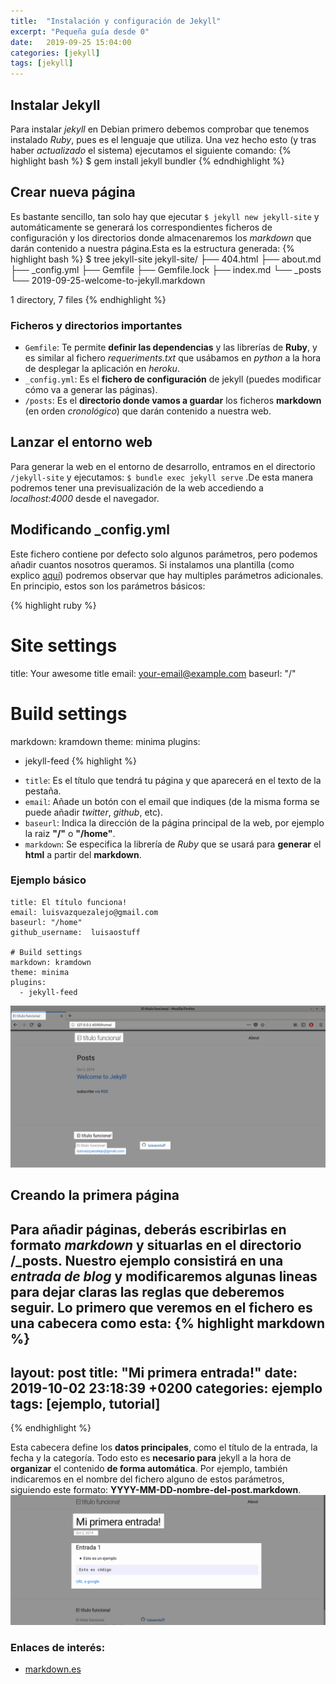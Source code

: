 ```yaml
---
title:  "Instalación y configuración de Jekyll"
excerpt: "Pequeña guía desde 0"
date:   2019-09-25 15:04:00
categories: [jekyll]
tags: [jekyll]
---
```


## Instalar Jekyll

Para instalar *jekyll* en Debian primero debemos comprobar que tenemos instalado *Ruby*, pues es el lenguaje que utiliza. Una vez hecho esto (y tras haber *actualizado* el sistema) ejecutamos el siguiente comando:
{% highlight bash %}
$ gem install jekyll bundler
{% edndhighlight %}

## Crear nueva página

Es bastante sencillo, tan solo hay que ejecutar `$ jekyll new jekyll-site` y automáticamente se generará los correspondientes ficheros de configuración y los directorios donde almacenaremos los *markdown* que darán contenido a nuestra página.Esta es la estructura generada:
{% highlight bash %}
$ tree jekyll-site
jekyll-site/
├── 404.html
├── about.md
├── _config.yml
├── Gemfile
├── Gemfile.lock
├── index.md
└── _posts
    └── 2019-09-25-welcome-to-jekyll.markdown

1 directory, 7 files
{% endhighlight %}

### Ficheros y directorios importantes

* `Gemfile`: Te permite **definir las dependencias** y las librerías de **Ruby**, y es similar al fichero _requeriments.txt_ que usábamos en *python* a la hora de desplegar la aplicación en *heroku*.
* `_config.yml`: Es el **fichero de configuración** de jekyll (puedes modificar cómo va a generar las páginas).
* `/posts`: Es el **directorio donde vamos a guardar** los ficheros **markdown** (en orden _cronológico_) que darán contenido a nuestra web.

## Lanzar el entorno web


Para generar la web en el entorno de desarrollo, entramos en el directorio `/jekyll-site` y ejecutamos: `$ bundle exec jekyll serve` .De esta manera podremos tener una previsualización de la web accediendo a _localhost:4000_ desde el navegador.

## Modificando _config.yml

Este fichero contiene por defecto solo algunos parámetros, pero podemos añadir cuantos nosotros queramos. Si instalamos una plantilla (como explico [aquí](/Como-instalar-una-plantilla-Jekyll/)) podremos observar que hay multiples parámetros adicionales. En principio, estos son los parámetros básicos:

{% highlight ruby %}
# Site settings
title: Your awesome title
email: your-email@example.com
baseurl: "/"

# Build settings
markdown: kramdown
theme: minima
plugins:
  - jekyll-feed
{% highlight %}

* `title`: Es el título que tendrá tu página y que aparecerá en el texto de la pestaña.
* `email`: Añade un botón con el email que indiques (de la misma forma se puede añadir *twitter*, *github*, etc).
* `baseurl`: Indica la dirección de la página principal de la web, por ejemplo la raiz **"/"** o **"/home"**.
* `markdown`: Se especifica la librería de *Ruby* que se usará para **generar** el **html** a partir del **markdown**.

### Ejemplo básico

```
title: El título funciona!
email: luisvazquezalejo@gmail.com
baseurl: "/home"
github_username:  luisaostuff

# Build settings
markdown: kramdown
theme: minima
plugins:
  - jekyll-feed
```
<a href="/images/local-deploy.png"><img src="/images/local-deploy.png" /></a>

## Creando la primera página

Para añadir páginas, deberás escribirlas en formato *markdown* y situarlas en el directorio **/_posts**. Nuestro ejemplo consistirá en una *entrada de blog* y modificaremos algunas lineas para dejar claras las reglas que deberemos seguir.
Lo primero que veremos en el fichero es una **cabecera** como esta:
{% highlight markdown %}
---
layout: post
title:  "Mi primera entrada!"
date:   2019-10-02 23:18:39 +0200
categories: ejemplo
tags: [ejemplo, tutorial]
---
{% endhighlight %}

Esta cabecera define los **datos principales**, como el título de la entrada, la fecha y la categoría. Todo esto es **necesario para** jekyll a la hora de **organizar** el contenido **de forma automática**. Por ejemplo, también indicaremos en el nombre del fichero alguno de estos parámetros, siguiendo este formato: **YYYY-MM-DD-nombre-del-post.markdown**.
<a href="/images/first-page.png"><img src="/images/first-page.png" /></a>

### Enlaces de interés:

* [markdown.es](https://markdown.es/) 
